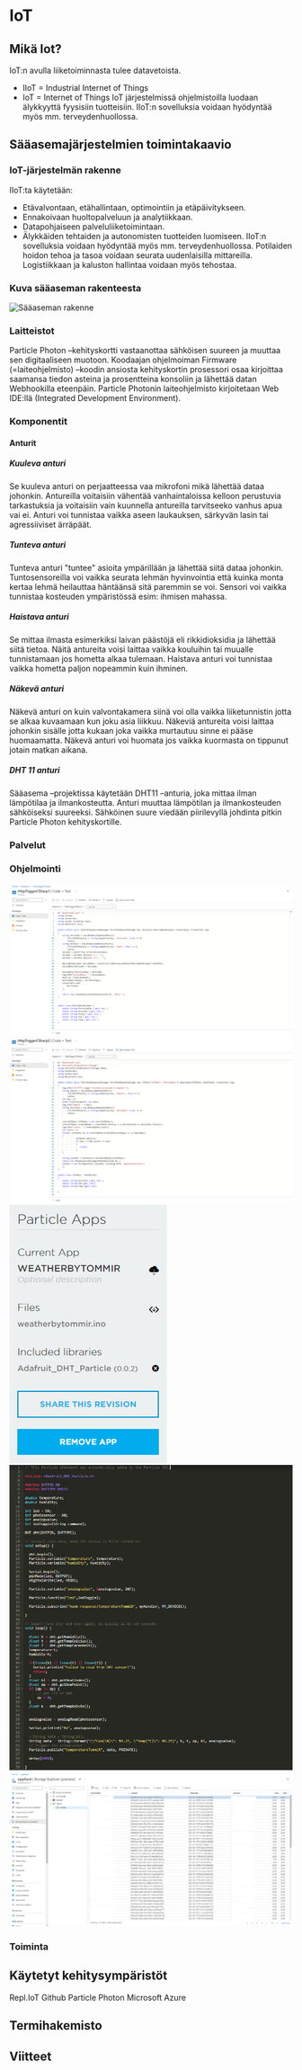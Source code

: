 # IoT

## Mikä Iot?
IoT:n avulla liiketoiminnasta tulee datavetoista.
- IIoT = Industrial Internet of Things
- IoT = Internet of Things
IoT järjestelmissä ohjelmistoilla luodaan älykkyyttä fyysisiin tuotteisiin.
IIoT:n sovelluksia voidaan hyödyntää myös mm. terveydenhuollossa.
## Sääasemajärjestelmien toimintakaavio
### IoT-järjestelmän rakenne
IIoT:ta käytetään:
- Etävalvontaan, etähallintaan, optimointiin ja etäpäivitykseen.
- Ennakoivaan huoltopalveluun ja analytiikkaan.
- Datapohjaiseen palveluliiketoimintaan.
- Älykkäiden tehtaiden ja autonomisten tuotteiden luomiseen.
IIoT:n sovelluksia voidaan hyödyntää myös mm. terveydenhuollossa. Potilaiden hoidon tehoa ja tasoa voidaan seurata uudenlaisilla mittareilla. Logistiikkaan ja kaluston hallintaa voidaan myös tehostaa.
###  Kuva sääaseman rakenteesta
![Sääaseman rakenne](/piirrustus.png)
### Laitteistot
Particle Photon –kehityskortti vastaanottaa sähköisen suureen ja muuttaa sen digitaaliseen muotoon.
Koodaajan ohjelmoiman Firmware (=laiteohjelmisto) –koodin ansiosta kehityskortin prosessori osaa kirjoittaa saamansa tiedon asteina ja prosentteina konsoliin ja lähettää datan Webhookilla eteenpäin.
Particle Photonin laiteohjelmisto kirjoitetaan Web IDE:llä (Integrated Development Environment).
### Komponentit
#### Anturit
##### Kuuleva anturi
Se kuuleva anturi on perjaatteessa vaa mikrofoni mikä lähettää dataa johonkin.
Antureilla voitaisiin vähentää vanhaintaloissa kelloon perustuvia tarkastuksia ja voitaisiin vain kuunnella antureilla tarvitseeko vanhus apua vai ei.
Anturi voi tunnistaa vaikka aseen laukauksen, särkyvän lasin tai agressiiviset ärräpäät.
##### Tunteva anturi
Tunteva anturi "tuntee" asioita ympärillään ja lähettää siitä dataa johonkin.
Tuntosensoreilla voi vaikka seurata lehmän hyvinvointia että kuinka monta kertaa lehmä heilauttaa häntäänsä sitä paremmin se voi.
Sensori voi vaikka tunnistaa kosteuden ympäristössä esim: ihmisen mahassa.
##### Haistava anturi
Se mittaa ilmasta esimerkiksi laivan päästöjä eli rikkidioksidia ja lähettää siitä tietoa.
Näitä antureita voisi laittaa vaikka kouluihin tai muualle tunnistamaan jos hometta alkaa tulemaan.
Haistava anturi voi tunnistaa vaikka hometta paljon nopeammin kuin ihminen.
##### Näkevä anturi
Näkevä anturi on kuin valvontakamera siinä voi olla vaikka liiketunnistin jotta se alkaa kuvaamaan kun joku asia liikkuu.
Näkeviä antureita voisi laittaa johonkin sisälle jotta kukaan joka vaikka murtautuu sinne ei pääse huomaamatta.
Näkevä anturi voi huomata jos vaikka kuormasta on tippunut jotain matkan aikana.
##### DHT 11 anturi
Sääasema –projektissa käytetään DHT11 –anturia, joka mittaa ilman lämpötilaa ja ilmankosteutta.
Anturi muuttaa lämpötilan ja ilmankosteuden sähköiseksi suureeksi.
Sähköinen suure viedään piirilevyllä johdinta pitkin Particle Photon kehityskortille. 
### Palvelut

### Ohjelmointi
![koodia](/koodi1.png)
![koodia](/koodi2.png)
![photon](/kirjasto.png)
![photon](/photonkoodi.png)
![photon](/photondata.png)
### Toiminta

## Käytetyt kehitysympäristöt
Repl.IoT
Github
Particle Photon 
Microsoft Azure
## Termihakemisto

## Viitteet
